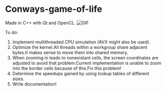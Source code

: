 # Conways-game-of-life
Made in C++ with Qt and OpenCL.
![GIF](https://i.imgur.com/0t0273d.gif)

To do:
1. Implement multithreaded CPU simulation (AVX might also be used).
2. Optimize the kernel.All threads within a workgroup share adjacent bytes.It makes sense to move them into shared memory.
3. When zooming in leads to nonexistant cells, the screen coordinates are adjusted to avoid that problem.Current implementation is unable to zoom into the border cells because of this.Fix this problem!
4. Determine the speedups gained by using lookup tables of different sizes.
5. Write documentation!
